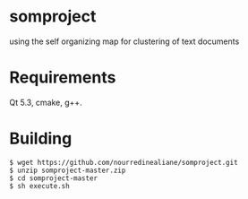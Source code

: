 # somproject
using the self organizing map for clustering of text documents
# Requirements
Qt 5.3, cmake, g++.
# Building

```
$ wget https://github.com/nourredinealiane/somproject.git
$ unzip somproject-master.zip
$ cd somproject-master
$ sh execute.sh
```
